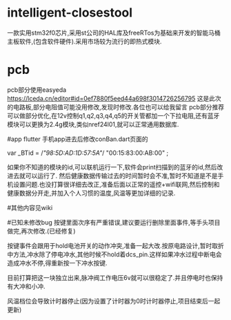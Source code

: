 # intelligent-closestool
一款实用stm32f0芯片,采用st公司的HAL库及freeRTos为基础来开发的智能马桶主板软件,(包含软件硬件).采用市场较为流行的即热式模块.

# pcb
pcb部分使用easyeda https://lceda.cn/editor#id=0ef7880f5eed44a698f3014726256795
这是此次的电路板,部分电阻值可能没用修改,发现时修改.各位也可以给我留言
pcb部分推荐可以做部分优化,在12v控制q1,q2,q3,q4,q5的开关管都加一个下拉电阻,还有蓝牙模块可以更换为2.4g模块,类似nref24l01,就可以正常通用数据库.


#app flutter
手机app进去后修改conBan.dart页面的


var _BTid = /*"98:5D:AD:1D:57:5A"*/ "00:15:83:00:AB:00" ;

如果你不知道的模块的id,可以联机运行一下,软件会print扫描到的蓝牙的id,然后改进去就可以运行了.
然后健康数据传输过去的时间暂时会不准,暂时不知道是不是手机设置问题.也没打算很详细去改正,准备后面以正常的遥控+wifi联网,然后控制和健康数据分开走,并加入个人习惯的温度,风温等更加详细的记录.

#其他内容见wiki

#已知未修改bug
按键里面次序有严重错误,建议要运行删除里面事件,等手头项目做完,再次修改.(已经修复)

按键事件会跟用于hold电池开关的动作冲突,准备一起大改.按原电路设计,暂时取折中方法,冲水除了停电冲水,其他时候不hold着dcs_pin.这样如果冲水过程中断电会造成冲水不停,得重新按一下冲水按键.

目前打算把这一块独立出来,脉冲阀工作电压6v就可以很稳定了.并且停电时也保持有大冲和小冲.

风温档位会导致计时器停止(因为设置了计时器为0时计时器停止,项目结束后一起更新)
